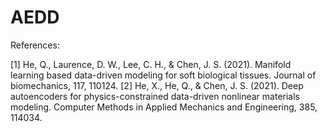 # AEDD

References:

[1] He, Q., Laurence, D. W., Lee, C. H., & Chen, J. S. (2021). Manifold learning based data-driven modeling for soft biological tissues. Journal of biomechanics, 117, 110124.
[2] He, X., He, Q., & Chen, J. S. (2021). Deep autoencoders for physics-constrained data-driven nonlinear materials modeling. Computer Methods in Applied Mechanics and Engineering, 385, 114034.

